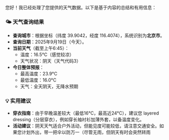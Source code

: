 您好！我已经处理了您提供的天气数据。以下是基于内容的总结和有用信息：

### 🌤️ 天气查询结果
- **查询城市**：根据坐标（纬度 39.9042，经度 116.4074），系统识别为**北京市**。  
- **查询日期**：2025年9月19日（今天）。  
- **当前天气**（截至上午6:45）：  
  - 温度：16.5°C（感觉较凉）  
  - 天气状况：阴天（天气代码3）  
- **今日整体预报**：  
  - 最高温度：23.9°C  
  - 最低温度：16.0°C  
  - 天气：全天阴天，无降水预期  

### 💡 实用建议
- **穿衣指南**：由于早晚温差较大（最低16°C，最高近24°C），建议您 layered dressing（分层穿衣），例如穿长袖衬衫加薄外套，以备温度变化。  
- **活动建议**：阴天天气适合户外活动，但能见度可能较低，请注意交通安全。如果您计划外出，带一把伞以防万一（尽管无雨，但阴天有时会突然转雨